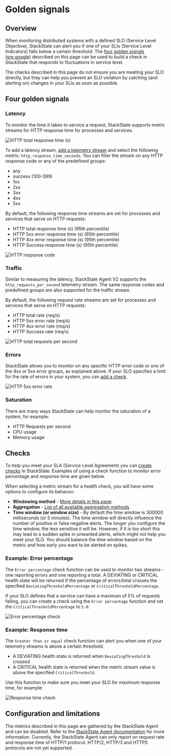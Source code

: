 # Golden signals

## Overview

When monitoring distributed systems with a defined SLO (Service Level Objective), StackState can alert you if one of your SLIs (Service Level Indicators) falls below a certain threshold. The [four golden signals \(sre.google\)](https://sre.google/sre-book/monitoring-distributed-systems/#xref_monitoring_golden-signals) described on this page can be used to build a check in StackState that responds to fluctuations in service level.

The checks described in this page do not ensure you are meeting your SLO directly, but they can help you prevent an SLO violation by catching (and alerting on) changes in your SLIs as soon as possible.

## Four golden signals

### Latency

To monitor the time it takes to service a request, StackState supports metric streams for HTTP response time for processes and services.

![HTTP total response time (s)](../../images/telemetry/http-response-time.png)

To add a latency stream, [add a telemetry stream](../health-state-and-event-notifications/add-telemetry-to-element.md) and select the following metric: `http_response_time_seconds`. You can filter the stream on any HTTP response code or any of the predefined groups:

- any
- success (100-399)
- 1xx
- 2xx
- 3xx
- 4xx
- 5xx

By default, the following response time streams are set for processes and services that serve on HTTP requests:

- HTTP total response time (s) (95th percentile)
- HTTP 5xx error response time (s) (95th percentile)
- HTTP 4xx error response time (s) (95th percentile)
- HTTP Success response time (s) (95th percentile)

![HTTP response code](../../images/telemetry/http-code.png)

### Traffic

Similar to measuring the latency, StackState Agent V2 supports the `http_requests_per_second` telemetry stream. The same response codes and predefined groups are also supported for the traffic stream.

By default, the following request rate streams are set for processes and services that serve on HTTP requests:

- HTTP total rate (req/s)
- HTTP 5xx error rate (req/s)
- HTTP 4xx error rate (req/s)
- HTTP Success rate (req/s)


![HTTP total requests per second](../../images/telemetry/http-req-sec.png)

### Errors

StackState allows you to monitor on any specific HTTP error code or one of the 4xx or 5xx error groups, as explained above. If your SLO specifies a limit for the rate of errors in your system, you can [add a check](#checks).

![HTTP 5xx error rate](../../images/telemetry/http-error-rate.png)

### Saturation

There are many ways StackState can help monitor the saturation of a system, for example:

- HTTP Requests per second
- CPU usage
- Memory usage

## Checks

To help you meet your SLA (Service Level Agreement) you can [create checks](/use/health-state-and-event-notifications/health-state-in-stackstate.md#health-checks) in StackState. Examples of using a check function to monitor error percentage and response time are given below.

When selecting a metric stream for a health check, you will have some options to configure its behavior:

- **Windowing method** - [More details in this page](../health-state-and-event-notifications/add-a-health-check.md#windowing-method).
- **Aggregation** - [List of all available aggregation methods](../../develop/reference/scripting/script-apis/telemetry.md#aggregation-methods).
- **Time window (or window size)** - By default the time window is 300000 milliseconds (or 5 minutes). The time window will directly influence the number of positive or false negative alerts. The longer you configure the time window, the less sensitive it will be. However, if it is too short this may lead to a sudden spike in unwanted alerts, which might not help you meet your SLO. You should balance the time window based on the metric and how early you want to be alerted on spikes.

### Example: Error percentage

The `Error percentage` check function can be used to monitor two streams - one reporting errors and one reporting a total. A DEVIATING or CRITICAL health state will be returned if the percentage of errors/total crosses the specified `DeviatingThresholdPercentage` or `CriticalThresholdPercentage`.

If your SLO defines that a service can have a maximum of 5% of requests failing, you can create a check using the `Error percentage` function and set the `CriticalThresholdPercentage` to `5.0`:

![Error percentage check](../../images/telemetry/http-error-check.png)

### Example: Response time

The `Greater than or equal` check function can alert you when one of your telemetry streams is above a certain threshold. 

* A DEVIATING health state is returned when `DeviatingThreshold` is crossed
* A CRITICAL health state is returned when the metric stream value is above the specified `CriticalThreshold`.

Use this function to make sure you meet your SLO for maximum response time, for example:

![Response time check](../../images/telemetry/http-resp-time-check.png)

## Configuration and limitations

The metrics described in this page are gathered by the StackState Agent and can be disabled. Refer to the [StackState Agent documentation](/setup/agent/about-stackstate-agent.md) for more information. Currently, the StackState Agent can only report on request rate and response time of HTTP/1 protocol. HTTP/2, HTTP/3 and HTTPS protocols are not yet supported.
